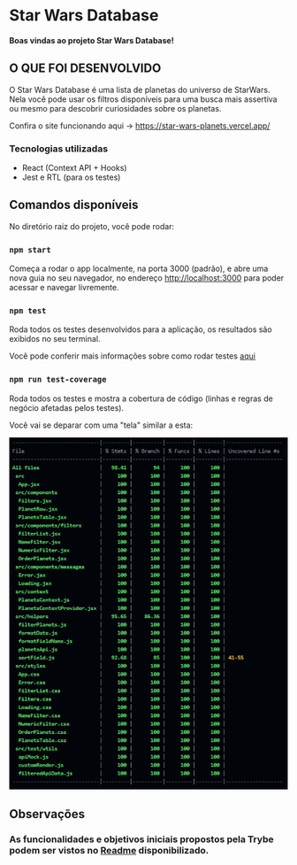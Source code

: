 
#  Star Wars Database

#### Boas vindas ao projeto Star Wars Database!


##  O QUE FOI DESENVOLVIDO

O Star Wars Database é uma lista de planetas do universo de StarWars. Nela você pode usar os filtros disponíveis para uma busca mais assertiva ou mesmo para descobrir curiosidades sobre os planetas.


Confira o site funcionando aqui -> https://star-wars-planets.vercel.app/ 


### Tecnologias utilizadas
- React (Context API + Hooks)
- Jest e RTL (para os testes)
 
 
## Comandos disponíveis

No diretório raiz do projeto, você pode rodar:


### `npm start`
Começa a rodar o app localmente, na porta 3000 (padrão), e abre uma nova guia no seu navegador, no endereço [http://localhost:3000](http://localhost:3000) para poder acessar e navegar livremente.


### `npm test`
Roda todos os testes desenvolvidos para a aplicação, os resultados são exibidos no seu terminal.

Você pode conferir mais informações sobre como rodar testes [aqui](https://facebook.github.io/create-react-app/docs/running-tests)


### `npm run test-coverage`
Roda todos os testes e mostra a cobertura de código (linhas e regras de negócio afetadas pelos testes).

Você vai se deparar com uma "tela" similar a esta:

![image](test-coverage-example.png)

## Observações


### As funcionalidades e objetivos iniciais propostos pela Trybe podem ser vistos no [Readme](https://github.com/diego-rib/frontend-test/blob/main/README.old.md) disponibilizado.
